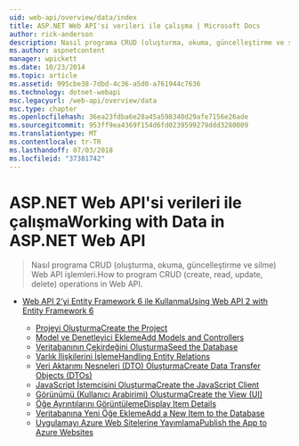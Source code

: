 ```yaml
---
uid: web-api/overview/data/index
title: ASP.NET Web API'si verileri ile çalışma | Microsoft Docs
author: rick-anderson
description: Nasıl programa CRUD (oluşturma, okuma, güncelleştirme ve silme) Web API işlemleri.
ms.author: aspnetcontent
manager: wpickett
ms.date: 10/23/2014
ms.topic: article
ms.assetid: 995cbe38-7dbd-4c36-a5d0-a761944c7636
ms.technology: dotnet-webapi
msc.legacyurl: /web-api/overview/data
msc.type: chapter
ms.openlocfilehash: 36ea23fdba6e28a45a598340d29afe7156e26ade
ms.sourcegitcommit: 953ff9ea4369f154d6fd0239599279ddd3280009
ms.translationtype: MT
ms.contentlocale: tr-TR
ms.lasthandoff: 07/03/2018
ms.locfileid: "37381742"
---
```

<a name="working-with-data-in-aspnet-web-api"></a><span data-ttu-id="86328-103">ASP.NET Web API'si verileri ile çalışma</span><span class="sxs-lookup"><span data-stu-id="86328-103">Working with Data in ASP.NET Web API</span></span>
====================
> <span data-ttu-id="86328-104">Nasıl programa CRUD (oluşturma, okuma, güncelleştirme ve silme) Web API işlemleri.</span><span class="sxs-lookup"><span data-stu-id="86328-104">How to program CRUD (create, read, update, delete) operations in Web API.</span></span>


- [<span data-ttu-id="86328-105">Web API 2’yi Entity Framework 6 ile Kullanma</span><span class="sxs-lookup"><span data-stu-id="86328-105">Using Web API 2 with Entity Framework 6</span></span>](using-web-api-with-entity-framework/index.md)

    - [<span data-ttu-id="86328-106">Projeyi Oluşturma</span><span class="sxs-lookup"><span data-stu-id="86328-106">Create the Project</span></span>](using-web-api-with-entity-framework/part-1.md)
    - [<span data-ttu-id="86328-107">Model ve Denetleyici Ekleme</span><span class="sxs-lookup"><span data-stu-id="86328-107">Add Models and Controllers</span></span>](using-web-api-with-entity-framework/part-2.md)
    - [<span data-ttu-id="86328-108">Veritabanının Çekirdeğini Oluşturma</span><span class="sxs-lookup"><span data-stu-id="86328-108">Seed the Database</span></span>](using-web-api-with-entity-framework/part-3.md)
    - [<span data-ttu-id="86328-109">Varlık İlişkilerini İşleme</span><span class="sxs-lookup"><span data-stu-id="86328-109">Handling Entity Relations</span></span>](using-web-api-with-entity-framework/part-4.md)
    - [<span data-ttu-id="86328-110">Veri Aktarımı Nesneleri (DTO) Oluşturma</span><span class="sxs-lookup"><span data-stu-id="86328-110">Create Data Transfer Objects (DTOs)</span></span>](using-web-api-with-entity-framework/part-5.md)
    - [<span data-ttu-id="86328-111">JavaScript İstemcisini Oluşturma</span><span class="sxs-lookup"><span data-stu-id="86328-111">Create the JavaScript Client</span></span>](using-web-api-with-entity-framework/part-6.md)
    - [<span data-ttu-id="86328-112">Görünümü (Kullanıcı Arabirimi) Oluşturma</span><span class="sxs-lookup"><span data-stu-id="86328-112">Create the View (UI)</span></span>](using-web-api-with-entity-framework/part-7.md)
    - [<span data-ttu-id="86328-113">Öğe Ayrıntılarını Görüntüleme</span><span class="sxs-lookup"><span data-stu-id="86328-113">Display Item Details</span></span>](using-web-api-with-entity-framework/part-8.md)
    - [<span data-ttu-id="86328-114">Veritabanına Yeni Öğe Ekleme</span><span class="sxs-lookup"><span data-stu-id="86328-114">Add a New Item to the Database</span></span>](using-web-api-with-entity-framework/part-9.md)
    - [<span data-ttu-id="86328-115">Uygulamayı Azure Web Sitelerine Yayımlama</span><span class="sxs-lookup"><span data-stu-id="86328-115">Publish the App to Azure Websites</span></span>](using-web-api-with-entity-framework/part-10.md)
